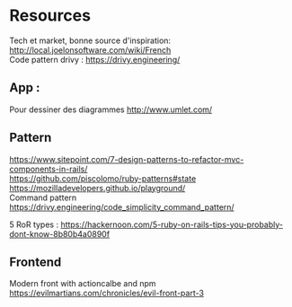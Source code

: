 # Resources

Tech et market, bonne source d'inspiration:
  http://local.joelonsoftware.com/wiki/French
<br>
Code pattern drivy :
https://drivy.engineering/


## App :
Pour dessiner des diagrammes
http://www.umlet.com/



## Pattern
https://www.sitepoint.com/7-design-patterns-to-refactor-mvc-components-in-rails/ </br>
https://github.com/piscolomo/ruby-patterns#state
https://mozilladevelopers.github.io/playground/ <br>
Command pattern https://drivy.engineering/code_simplicity_command_pattern/

5 RoR types : https://hackernoon.com/5-ruby-on-rails-tips-you-probably-dont-know-8b80b4a0890f


## Frontend
Modern front with actioncalbe and npm
https://evilmartians.com/chronicles/evil-front-part-3 </br>
